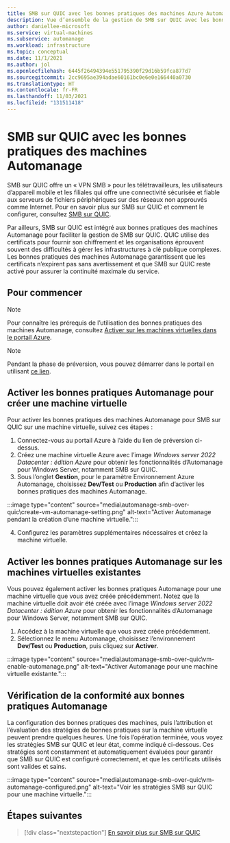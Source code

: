 ```yaml
---
title: SMB sur QUIC avec les bonnes pratiques des machines Azure Automanage
description: Vue d’ensemble de la gestion de SMB sur QUIC avec les bonnes pratiques des machines Azure Automanage
author: daniellee-microsoft
ms.service: virtual-machines
ms.subservice: automanage
ms.workload: infrastructure
ms.topic: conceptual
ms.date: 11/1/2021
ms.author: jol
ms.openlocfilehash: 6445f26494394e551795390f29d16b59fca877d7
ms.sourcegitcommit: 2cc9695ae394adae60161bc0e6e0e166440a0730
ms.translationtype: HT
ms.contentlocale: fr-FR
ms.lasthandoff: 11/03/2021
ms.locfileid: "131511418"
---
```

# <a name="smb-over-quic-with-automanage-machine-best-practices"></a>SMB sur QUIC avec les bonnes pratiques des machines Automanage

SMB sur QUIC offre un « VPN SMB » pour les télétravailleurs, les utilisateurs d’appareil mobile et les filiales qui offre une connectivité sécurisée et fiable aux serveurs de fichiers périphériques sur des réseaux non approuvés comme Internet. Pour en savoir plus sur SMB sur QUIC et comment le configurer, consultez [SMB sur QUIC](https://aka.ms/smboverquic).

Par ailleurs, SMB sur QUIC est intégré aux bonnes pratiques des machines Automanage pour faciliter la gestion de SMB sur QUIC. QUIC utilise des certificats pour fournir son chiffrement et les organisations éprouvent souvent des difficultés à gérer les infrastructures à clé publique complexes. Les bonnes pratiques des machines Automanage garantissent que les certificats n’expirent pas sans avertissement et que SMB sur QUIC reste activé pour assurer la continuité maximale du service.

## <a name="how-to-get-started"></a>Pour commencer

> [!NOTE]
> Pour connaître les prérequis de l’utilisation des bonnes pratiques des machines Automanage, consultez [Activer sur les machines virtuelles dans le portail Azure](quick-create-virtual-machines-portal.md). 

> [!NOTE]
> Pendant la phase de préversion, vous pouvez démarrer dans le portail en utilisant [ce lien](https://aka.ms/automanage-ws-portal-preview).

## <a name="enable-automanage-best-practices-when-creating-a-new-vm"></a>Activer les bonnes pratiques Automanage pour créer une machine virtuelle

Pour activer les bonnes pratiques des machines Automanage pour SMB sur QUIC sur une machine virtuelle, suivez ces étapes :

1. Connectez-vous au portail Azure à l’aide du lien de préversion ci-dessus.
2. Créez une machine virtuelle Azure avec l’image _Windows server 2022 Datacenter : édition Azure_ pour obtenir les fonctionnalités d’Automanage pour Windows Server, notamment SMB sur QUIC.
3. Sous l’onglet **Gestion**, pour le paramètre Environnement Azure Automanage, choisissez **Dev/Test** ou **Production** afin d’activer les bonnes pratiques des machines Automanage.

:::image type="content" source="media\automanage-smb-over-quic\create-vm-automanage-setting.png" alt-text="Activer Automanage pendant la création d’une machine virtuelle.":::

4. Configurez les paramètres supplémentaires nécessaires et créez la machine virtuelle.

## <a name="enable-automanage-best-practices-on-existing-vms"></a>Activer les bonnes pratiques Automanage sur les machines virtuelles existantes

Vous pouvez également activer les bonnes pratiques Automanage pour une machine virtuelle que vous avez créée précédemment. Notez que la machine virtuelle doit avoir été créée avec l’image _Windows server 2022 Datacenter : édition Azure_ pour obtenir les fonctionnalités d’Automanage pour Windows Server, notamment SMB sur QUIC.

1. Accédez à la machine virtuelle que vous avez créée précédemment.
2. Sélectionnez le menu Automanage, choisissez l’environnement **Dev/Test** ou **Production**, puis cliquez sur **Activer**.

:::image type="content" source="media\automanage-smb-over-quic\vm-enable-automanage.png" alt-text="Activer Automanage pour une machine virtuelle existante.":::

## <a name="viewing-automanage-best-practice-compliance"></a>Vérification de la conformité aux bonnes pratiques Automanage

La configuration des bonnes pratiques des machines, puis l’attribution et l’évaluation des stratégies de bonnes pratiques sur la machine virtuelle peuvent prendre quelques heures. Une fois l’opération terminée, vous voyez les stratégies SMB sur QUIC et leur état, comme indiqué ci-dessous. Ces stratégies sont constamment et automatiquement évaluées pour garantir que SMB sur QUIC est configuré correctement, et que les certificats utilisés sont valides et sains.

:::image type="content" source="media\automanage-smb-over-quic\vm-automanage-configured.png" alt-text="Voir les stratégies SMB sur QUIC pour une machine virtuelle.":::

## <a name="next-steps"></a>Étapes suivantes

> [!div class="nextstepaction"]
> [En savoir plus sur SMB sur QUIC](https://aka.ms/smboverquic)